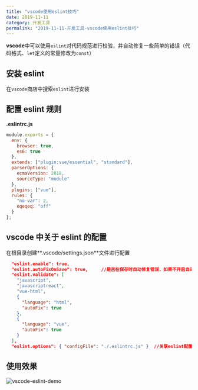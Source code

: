 ```yaml
---
title: "vscode使用eslint技巧"
date: 2019-11-11
category: 开发工具
permalink: "2019-11-11-开发工具-vscode使用eslint技巧"
---
```

**vscode**中可以使用`eslint`对代码规范进行校验，并自动修复一些简单的错误（代码格式、`let`定义的常量修改为`const`）

## 安装 eslint

在`vscode`商店中搜索`eslint`进行安装

## 配置 eslint 规则

**.eslintrc.js**

```js
module.exports = {
  env: {
    browser: true,
    es6: true
  },
  extends: ["plugin:vue/essential", "standard"],
  parserOptions: {
    ecmaVersion: 2018,
    sourceType: "module"
  },
  plugins: ["vue"],
  rules: {
    "no-var": 2,
    eqeqeq: "off"
  }
};
```

## vscode 中关于 eslint 的配置

在根目录创建**.vscode/settings.json**文件进行配置

```json
  "eslint.enable": true,
  "eslint.autoFixOnSave": true,		//是否在保存时自动修复错误，如果不开启自动修复也可以使用ctrl+shift+p，使用fix all auto-fixable problems进行手动修复
  "eslint.validate": [
    "javascript",
    "javascriptreact",
    "vue-html",
    {
      "language": "html",
      "autoFix": true
    },
    {
      "language": "vue",
      "autoFix": true
    }
  ],
  "eslint.options": { "configFile": "./.eslintrc.js" }	//关联eslint配置文件，vscode中的eslint将会根据配置文件中的规则进行校验
```

## 使用效果

![vscode-eslint-demo](vscode使用eslint技巧/vscode-eslint-demo.gif)